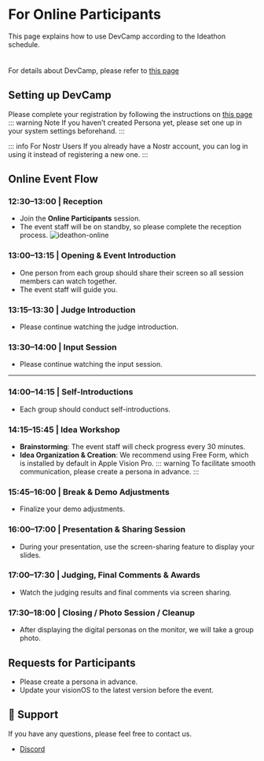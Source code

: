 # For Online Participants

This page explains how to use DevCamp according to the Ideathon schedule.

<div class="tip custom-block" style="padding-top: 8px">

For details about DevCamp, please refer to [this page](./what-is-devcamp.md)

</div>

## Setting up DevCamp
Please complete your registration by following the instructions on [this page](./get-started.md)
::: warning Note
If you haven’t created Persona yet, please set one up in your system settings beforehand.
:::

::: info For Nostr Users
If you already have a Nostr account, you can log in using it instead of registering a new one.
:::

## Online Event Flow

### 12:30–13:00 | Reception
- Join the **Online Participants** session.
- The event staff will be on standby, so please complete the reception process.
![ideathon-online](/ideathon-online1.png)

### 13:00–13:15 | Opening & Event Introduction
- One person from each group should share their screen so all session members can watch together.
- The event staff will guide you.

### 13:15–13:30 | Judge Introduction
- Please continue watching the judge introduction.

### 13:30–14:00 | Input Session
- Please continue watching the input session.

---

### 14:00–14:15 | Self-Introductions
- Each group should conduct self-introductions.

### 14:15–15:45 | Idea Workshop
- **Brainstorming**: The event staff will check progress every 30 minutes.
- **Idea Organization & Creation**: We recommend using Free Form, which is installed by default in Apple Vision Pro.
::: warning
To facilitate smooth communication, please create a persona in advance.
:::

### 15:45–16:00 | Break & Demo Adjustments
- Finalize your demo adjustments.

### 16:00–17:00 | Presentation & Sharing Session
- During your presentation, use the screen-sharing feature to display your slides.

### 17:00–17:30 | Judging, Final Comments & Awards
- Watch the judging results and final comments via screen sharing.

### 17:30–18:00 | Closing / Photo Session / Cleanup
- After displaying the digital personas on the monitor, we will take a group photo.

## Requests for Participants
- Please create a persona in advance.
- Update your visionOS to the latest version before the event.

## 📢 Support

If you have any questions, please feel free to contact us.
- [Discord](https://discord.gg/t5X6KZruQQ)
